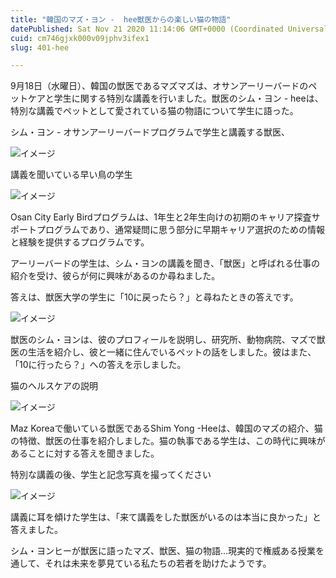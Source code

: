 ```yaml
---
title: "韓国のマズ・ヨン -  hee獣医からの楽しい猫の物語"
datePublished: Sat Nov 21 2020 11:14:06 GMT+0000 (Coordinated Universal Time)
cuid: cm746gjxk000v09jphv3ifex1
slug: 401-hee

---
```



9月18日（水曜日）、韓国の獣医であるマズマズは、オサンアーリーバードのペットケアと学生に関する特別な講義を行いました。獣医のシム・ヨン -  heeは、特別な講義でペットとして愛されている猫の物語について学生に語った。

シム・ヨン - オサンアーリーバードプログラムで学生と講義する獣医、

![イメージ](https://cdn.hashnode.com/res/hashnode/image/upload/v1739501786868/2da0a4c8-4915-4411-bff4-2c2ef62df887.jpeg)

講義を聞いている早い鳥の学生

![イメージ](https://cdn.hashnode.com/res/hashnode/image/upload/v1739501789130/4313c2ad-fe45-4fad-b9a5-2f1e69782ce5.jpeg)

Osan City Early Birdプログラムは、1年生と2年生向けの初期のキャリア探査サポートプログラムであり、通常疑問に思う部分に早期キャリア選択のための情報と経験を提供するプログラムです。

アーリーバードの学生は、シム・ヨンの講義を聞き、「獣医」と呼ばれる仕事の紹介を受け、彼らが何に興味があるのか​​尋ねました。

答えは、獣医大学の学生に「10に戻ったら？」と尋ねたときの答えです。

![イメージ](https://cdn.hashnode.com/res/hashnode/image/upload/v1739501791791/56e81aff-6bcc-4a15-9429-1f35176ffa37.jpeg)

獣医のシム・ヨンは、彼のプロフィールを説明し、研究所、動物病院、マズで獣医の生活を紹介し、彼と一緒に住んでいるペットの話をしました。彼はまた、「10に行ったら？」への答えを示しました。

猫のヘルスケアの説明

![イメージ](https://cdn.hashnode.com/res/hashnode/image/upload/v1739501794262/c365d97d-8ed3-4909-be4e-e3291d547ec2.jpeg)

Maz Koreaで働いている獣医であるShim Yong -Heeは、韓国のマズの紹介、猫の特徴、獣医の仕事を紹介しました。猫の執事である学生は、この時代に興味があることに対する答えを聞きました。

特別な講義の後、学生と記念写真を撮ってください

![イメージ](https://cdn.hashnode.com/res/hashnode/image/upload/v1739501796597/6c452cd6-2101-4e3b-af14-c9dbac36992b.jpeg)

講義に耳を傾けた学生は、「来て講義をした獣医がいるのは本当に良かった」と答えました。

シム・ヨンヒーが獣医に語ったマズ、獣医、猫の物語...現実的で権威ある授業を通して、それは未来を夢見ている私たちの若者を助けたようです。